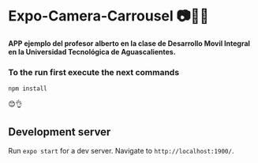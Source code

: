 # Expo-Camera-Carrousel 📷💾📱
**APP ejemplo del profesor alberto en la clase de Desarrollo Movil Integral en la Universidad Tecnológica de Aguascalientes.**

### To the run first execute the next commands
`npm install`

😊👌

## Development server

Run `expo start` for a dev server. Navigate to `http://localhost:1900/`. 


